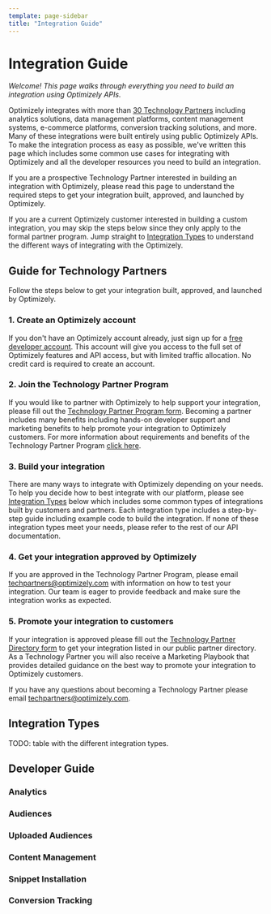 ```yaml
---
template: page-sidebar
title: "Integration Guide"
---
```


# Integration Guide

*Welcome! This page walks through everything you need to build an integration using Optimizely APIs.*

Optimizely integrates with more than [30 Technology Partners](http://optimizely.com/partners/technology) including analytics solutions, data management platforms, content management systems, e-commerce platforms, conversion tracking solutions, and more. Many of these integrations were built entirely using public Optimizely APIs. To make the integration process as easy as possible, we've written this page which includes some common use cases for integrating with Optimizely and all the developer resources you need to build an integration.

If you are a prospective Technology Partner interested in building an integration with Optimizely, please read this page to understand the required steps to get your integration built, approved, and launched by Optimizely.

If you are a current Optimizely customer interested in building a custom integration, you may skip the steps below since they only apply to the formal partner program. Jump straight to [Integration Types](#integration-types) to understand the different ways of integrating with the Optimizely.


## Guide for Technology Partners

Follow the steps below to get your integration built, approved, and launched by Optimizely.

### 1. Create an Optimizely account

If you don't have an Optimizely account already, just sign up for a [free developer account](https://www.optimizely.com/?modal=devsignup). This account will give you access to the full set of Optimizely features and API access, but with limited traffic allocation. No credit card is required to create an account.

### 2. Join the Technology Partner Program

If you would like to partner with Optimizely to help support your integration, please fill out the <a href="https://www.optimizely.com/partners/technology/join/" target="_blank">Technology Partner Program form</a>. Becoming a partner includes many benefits including hands-on developer support and marketing benefits to help promote your integration to Optimizely customers. For more information about requirements and benefits of the Technology Partner Program <a href="http://pages.optimizely.com/rs/361-GER-922/images/Optimizely%20Technology%20Partners.pdf" target="_blank">click here</a>.

### 3. Build your integration

There are many ways to integrate with Optimizely depending on your needs. To help you decide how to best integrate with our platform, please see [Integration Types](#integration-types) below which includes some common types of integrations built by customers and partners. Each integration type includes a step-by-step guide including example code to build the integration. If none of these integration types meet your needs, please refer to the rest of our API documentation.

### 4. Get your integration approved by Optimizely

If you are approved in the Technology Partner Program, please email <a href="mailto:techpartners@optimizely.com" target="_blank">techpartners@optimizely.com</a> with information on how to test your integration. Our team is eager to provide feedback and make sure the integration works as expected.

### 5. Promote your integration to customers

If your integration is approved please fill out the <a href="https://docs.google.com/forms/d/1yC0eIgsp9QwUtUjsQRrfgS_K68Wy5IPKQCUoFBbTbu0/viewform?edit_requested=true" target="_blank">Technology Partner Directory form</a> to get your integration listed in our public partner directory. As a Technology Partner you will also receive a Marketing Playbook that provides detailed guidance on the best way to promote your integration to Optimizely customers.

If you have any questions about becoming a Technology Partner please email <a href="mailto:techpartners@optimizely.com">techpartners@optimizely.com</a>.


## Integration Types

TODO: table with the different integration types.


## Developer Guide

### Analytics

### Audiences

### Uploaded Audiences

### Content Management

### Snippet Installation

### Conversion Tracking
